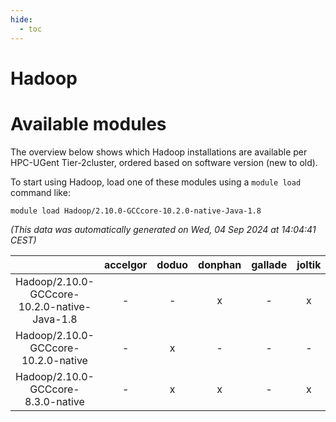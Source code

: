 ```yaml
---
hide:
  - toc
---
```


Hadoop
======

# Available modules


The overview below shows which Hadoop installations are available per HPC-UGent Tier-2cluster, ordered based on software version (new to old).

To start using Hadoop, load one of these modules using a `module load` command like:

```shell
module load Hadoop/2.10.0-GCCcore-10.2.0-native-Java-1.8
```

*(This data was automatically generated on Wed, 04 Sep 2024 at 14:04:41 CEST)*  

| |accelgor|doduo|donphan|gallade|joltik|shinx|skitty|
| :---: | :---: | :---: | :---: | :---: | :---: | :---: | :---: |
|Hadoop/2.10.0-GCCcore-10.2.0-native-Java-1.8|-|-|x|-|x|-|-|
|Hadoop/2.10.0-GCCcore-10.2.0-native|-|x|-|-|-|-|-|
|Hadoop/2.10.0-GCCcore-8.3.0-native|-|x|x|-|x|-|x|
